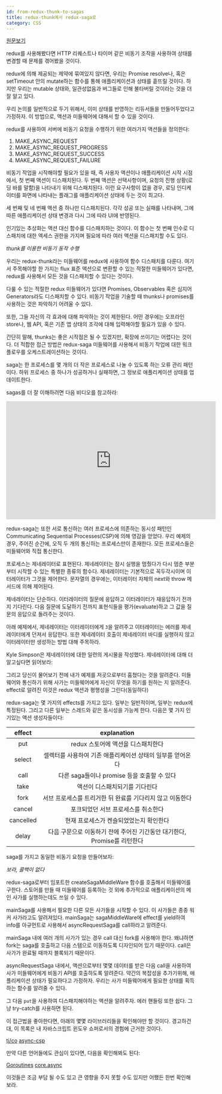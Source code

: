 ```yaml
---
id: from-redux-thunk-to-sagas
title: redux-thunk에서 redux-saga로
category: CSS
---
```

[원문보기](https://medium.com/@deeepakampolu/from-redux-thunk-to-sagas-2896c0abc676#.ptlov4222)

redux를 사용해봤다면 HTTP 리퀘스트나 타이머 같은 비동기 조작을 사용하여 상태를 변경할 때 문제를 겪어봤을 것이다.

redux에 의해 제공되는 제약에 묶여있지 않다면, 우리는 Promise resolve나, 혹은 setTimeout 안의 mutate하는 함수를 통해 애플리케이션과 상태를 흩뜨릴 것이다. 하지만 우리는 mutable 상태와, 일관성없음과 버그들로 인해 불타버릴 것이라는 것을 더 잘 알고 있다.

우리 논의를 일반적으로 두기 위해서, 이미 상태를 반영하는 리듀서들을 만들어두었다고 가정하자. 이 방법으로, 액션과 미들웨어에 대해서 할 수 있을 것이다.

redux를 사용하여 서버에 비동기 요청을 수행하기 위한 여러가지 액션들을 정의한다:

 1. MAKE_ASYNC_REQUEST
 2. MAKE_ASYNC_REQUEST_PROGRESS
 3. MAKE_ASYNC_REQUEST_SUCCESS
 4. MAKE_ASYNC_REQUEST_FAILURE

비동기 작업을 시작해야할 필요가 있을 때, 즉 사용자 액션이나 애플리케이션 시작 시점에서, 첫 번째 액션이 디스패치된다. 두 번째 액션은 선택사항이며, 요청의 진행 상황(로딩 바를 말함)을 나타내기 위해 디스패치된다. 이런 요구사항이 없을 경우, 로딩 인디케이터를 화면에 나타내는 플래그를 애플리케이션 상태에 두는 것이 최고다.

세 번째 및 네 번째 액션 중 하나만 디스패치된다. 각각 성공 또는 실패를 나타내며, 그에 따른 애플리케이션 상태 변경과 다시 그에 따라 UI에 반영된다.

인기있는 추상화는 액션 대신 함수를 디스패치하는 것이다. 이 함수는 첫 번째 인수로 디스패치에 대한 엑세스 권한을 가지며 필요에 따라 여러 액션을 디스패치할 수도 있다.

<script src="https://gist.github.com/vamsiampolu/3ea1ec3a90fa1a3c6ac5b634665f6f8c.js"></script>
*thunk를 이용한 비동기 동작 수행*

우리는 redux-thunk라는 미들웨어를 redux에 사용하여 함수 디스패치를 다룬다. 여기서 주목해야할 한 가지는 flux 표준 액션으로 변환할 수 있는 적절한 미들웨어가 있다면, redux를 사용해서 모든 것을 디스패치할 수 있다는 것이다.

다룰 수 있는 적절한 redux 미들웨어가 있다면 Promises, Observables 혹은 심지어 Generators라도 디스패치할 수 있다. 비동기 작업을 기술할 때 thunks나 promises를 사용하는 것은 파악하기 어려울 수 있다.

또한, 그들 자신의 각 효과에 대해 파악하는 것이 제한된다. 어떤 경우에는 오프라인 store나, 웹 API, 혹은 기존 앱 상태의 조각에 대해 입력해야할 필요가 있을 수 있다.

간단히 말해, thunks는 좋은 시작점은 될 수 있겠지만, 확장에 쓰이기는 어렵다는 것이다. 더 적합한 접근 방법은 redux-saga 미들웨어를 사용해서 비동기 작업에 대한 워크플로우를 오케스트레이션하는 것이다.

saga는 한 프로세스를 몇 개의 더 작은 프로세스로 나눌 수 있도록 하는 오류 관리 패턴이다. 하위 프로세스 중 하나가 성공하거나 실패하면, 그 정보로 애플리케이션 상태를 업데이트한다.

sagas를 더 잘 이해하려면 다음 비디오를 참고하라:

<iframe width="560" height="315" src="https://www.youtube.com/embed/xDuwrtwYHu8" frameborder="0" allowfullscreen></iframe>

redux-saga는 또한 서로 통신하는 여러 프로세스에 의존하는 동시성 패턴인 Communicating Sequential Processes(CSP)에 의해 영감을 얻었다. 우리 예제의 경우, 주어진 순간에, 오직 두 개의 통신하는 프로세스만이 존재한다. 모든 프로세스들은 미들웨어와 직접 통신한다.

프로세스는 제네레이터로 표현된다. 제네레이터는 잠시 실행을 멈췄다가 다시 멈춘 부분부터 시작할 수 있는 특별한 종류의 함수다. 제네레이터는 기본적으로 꼭두각시이며 이터레이터가 그것을 제어한다. 문자열의 경우에는, 이터레이터 자체의 next와 throw 메서드에 의해 제어된다.

제네레이터는 단순하다. 이터레이터의 질문에 응답하고 이터레이터가 재응답하기 전까지 기다린다. 다음 질문에 도달하기 전까지 표현식들을 평가(evaluate)하고 그 값을 질문의 응답으로 돌려주는 것이다.

아래 예제에서, 제네레이터는 이터레이터에게 `3`을 알려주고 이터레이터는 에러를 제네레이터에게 던져서 응답한다. 또한 제네레이터 호출이 제네레이터 바디를 실행하지 않고 이터레이터만 생성하는 방법 대해 주목하라.

<script src="https://gist.github.com/vamsiampolu/3eb090828e80d5c360e3c97285d86df4.js"></script>

Kyle Simpson은 제네레이터에 대한 일련의 게시물을 작성했다. 제네레이터에 대해 더 알고싶다면 읽어보라:

[](https://davidwalsh.name/es6-generators)

그리고 당신이 물어보기 전에 내가 예제를 저곳으로부터 훔쳤다는 것을 알려준다. 미들웨어와 통신하기 위해 사가는 미들웨어에게 자신이 무엇을 하기를 원하는 지 알려준다. effect로 알려진 이것은 redux 액션과 평행성을 그린다(동일하다)

redux-saga는 몇 가지의 effects를 가지고 있다. 일부는 일반적이며, 일부는 redux에 특정된다. 그리고 다른 일부는 스레드와 같은 동시성을 가능케 한다. 다음은 몇 가지 인기있는 액션 생성자들이다:

|effect|explanation|
|:----:|:---------:|
|put|redux 스토어에 액션을 디스패치한다|
|select|셀렉터를 사용하여 기존 애플리케이션 상태의 일부를 얻어온다|
|call|다른 saga들이나 promise 등을 호출할 수 있다|
|take|액션이 디스패치되기를 기다린다|
|fork|서브 프로세스를 트리거한 뒤 완료를 기다리지 않고 이동한다|
|cancel|포크되었던 서브 프로세스를 취소한다|
|cancelled|현재 프로세스가 켄슬되었었는지 확인한다|
|delay|다음 구문으로 이동하기 전에 주어진 기간동안 대기한다, Promise를 리턴한다|

saga를 가지고 동일한 비동기 요청을 만들어보자:

<script src="https://gist.github.com/vamsiampolu/ccf619db7185ab808f3dfb54567f5bed.js"></script>
*보라, 콜백이 없다*

redux-saga로부터 임포트한 createSagaMiddleWare 함수를 호출해서 미들웨어를 구한다. 스토어를 만들 때 미들웨어를 등록하는 것 외에 추가적으로 애플리케이션의 메인 사가를 실행하는데도 쓰일 수 있다.

mainSaga를 사용해서 필요한 다른 모든 사가들을 시작할 수 있다. 이 사가들은 종종 워커 사가라고도 알려져있다. mainSaga는 sagaMiddleWare에 effect를 yield하여 info를 아규먼트로 사용해서 asyncRequestSaga를 call하라고 알려준다.

mainSaga 내에 여러 개의 사가가 있는 경우 call 대신 fork를 사용해야 한다. 왜냐하면 fork는 saga를 호출하고 다음 스템으로 이동하도록 디자인되어 있기 때문이다. call은 사가가 완료될 때까지 블록되기 때문이다.

asyncRequestSaga 내에서, 액션으로부터 몇몇 데이터를 받은 다음 call을 사용하여 사가 미들웨어에게 비동기 API를 호출하도록 알려준다. 약간의 복잡성을 추가기위해, 애플리케이션 상태가 필요하다고 가정하자. 우리는 사가 미들웨어에게 필요한 상태를 획득하는 함수를 알려줄 수 있다.

그 다음 `put`을 사용하여 디스패치해야하는 액션을 알려주자. 에러 핸들링 또한 쉽다. 그냥 try-catch를 사용하면 된다.

이 접근법을 좋아한다면, 아래의 몇몇 라이브러리들을 확인해야만 할 것이다. 경고하건대, 이 목록은 내 자바스크립트 윈도우 쇼퍼로서의 경험에 근거한 것이다.

[tj/co](https://github.com/tj/co)
[async-csp](https://github.com/dvlsg/async-csp)

만약 다른 언어들에도 관심이 있다면, 다음을 확인해봐도 된다:

[Goroutines](https://gobyexample.com/goroutines)
[core.async](http://www.core-async.info/tutorial)

이것들은 조금 부담 될 수도 있고 큰 영향을 주지 못할 수도 있지만 어쨌든 한번 확인해보라.
